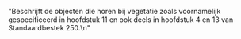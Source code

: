 "Beschrijft de objecten die horen bij vegetatie zoals voornamelijk gespecificeerd in hoofdstuk 11 en ook deels in hoofdstuk 4 en 13 van Standaardbestek 250.\n"